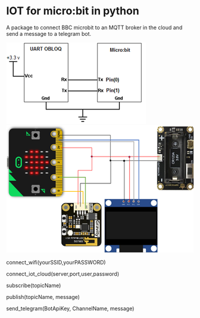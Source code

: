 # IOT for micro:bit in python

A package to connect BBC microbit to an MQTT broker in the cloud and send a message to a telegram bot.

![logo](https://github.com/mimidbe/IOT-for-micro-bit-in-python/blob/main/images/schema.png)
![logo](https://github.com/mimidbe/IOT-for-micro-bit-in-python/blob/main/images/circuit.png)


connect_wifi(yourSSID,yourPASSWORD)

connect_iot_cloud(server,port,user,password)

subscribe(topicName)

publish(topicName, message)

send_telegram(BotApiKey, ChannelName, message)
